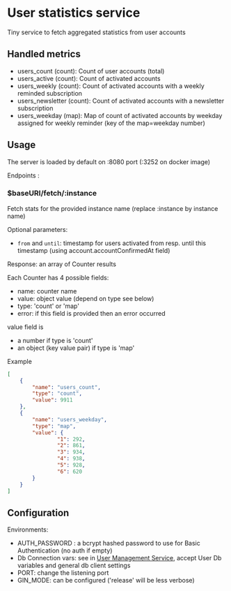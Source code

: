 # User statistics service

Tiny service to fetch aggregated statistics from user accounts

## Handled metrics

- users_count (count): Count of user accounts (total)
- users_active (count): Count of activated accounts
- users_weekly (count): Count of activated accounts with a weekly reminded subscription
- users_newsletter (count): Count of activated accounts with a newsletter subscription
- users_weekday (map): Map of count of activated accounts by weekday assigned for weekly reminder (key of the map=weekday number)

## Usage

The server is loaded by default on :8080 port (:3252 on docker image)

Endpoints :

### $baseURI/fetch/:instance

Fetch stats for the provided instance name (replace :instance by instance name)

Optional parameters:

- `from` and `until`: timestamp for users activated from resp. until this timestamp (using account.accountConfirmedAt field)

Response: an array of Counter results

Each Counter has 4 possible fields: 

- name: counter name
- value: object value (depend on type see below)
- type: 'count' or 'map'
- error: if this field is provided then an error occurred

value field is 
- a number if type is 'count'
- an object (key value pair) if type is 'map'

Example

```json
[
    {
        "name": "users_count",
        "type": "count",
        "value": 9911
    },
    {
        "name": "users_weekday",
        "type": "map",
        "value": {
                "1": 292,
                "2": 861,
                "3": 934,
                "4": 938,
                "5": 928,
                "6": 620
        }
    }
]
```

## Configuration

Environments:

- AUTH_PASSWORD : a bcrypt hashed password to use for Basic Authentication (no auth if empty)
- Db Connection vars: see in [User Management Service](https://github.com/grippenet/user-management-service/blob/master/build/docker/example/user-management-env.list), accept User Db variables and general db client settings
- PORT: change the listening port
- GIN_MODE: can be configured ('release' will be less verbose)